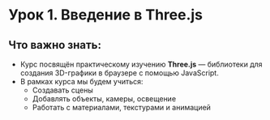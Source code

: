 # Урок 1. Введение в Three.js

## Что важно знать:

- Курс посвящён практическому изучению **Three.js** — библиотеки для создания 3D-графики в браузере с помощью JavaScript.
- В рамках курса мы будем учиться:
  - Создавать сцены
  - Добавлять объекты, камеры, освещение
  - Работать с материалами, текстурами и анимацией
